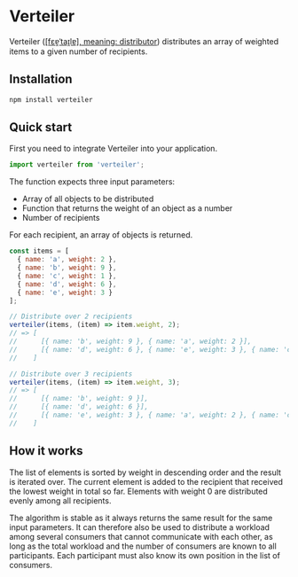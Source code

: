 # Verteiler

Verteiler ([[fɛɐ̯ˈtaɪ̯lɐ], meaning: distributor](https://en.wiktionary.org/wiki/Verteiler)) distributes an array of weighted items to a given number of recipients.

## Installation

```bash
npm install verteiler
```

## Quick start

First you need to integrate Verteiler into your application.

```javascript
import verteiler from 'verteiler';
```

The function expects three input parameters:

- Array of all objects to be distributed
- Function that returns the weight of an object as a number
- Number of recipients

For each recipient, an array of objects is returned.

```javascript
const items = [
  { name: 'a', weight: 2 },
  { name: 'b', weight: 9 },
  { name: 'c', weight: 1 },
  { name: 'd', weight: 6 },
  { name: 'e', weight: 3 }
];

// Distribute over 2 recipients
verteiler(items, (item) => item.weight, 2); 
// => [
//      [{ name: 'b', weight: 9 }, { name: 'a', weight: 2 }],
//      [{ name: 'd', weight: 6 }, { name: 'e', weight: 3 }, { name: 'c', weight: 1 }]
//    ]

// Distribute over 3 recipients
verteiler(items, (item) => item.weight, 3); 
// => [
//      [{ name: 'b', weight: 9 }],
//      [{ name: 'd', weight: 6 }],
//      [{ name: 'e', weight: 3 }, { name: 'a', weight: 2 }, { name: 'c', weight: 1 }]
//    ]
```

## How it works

The list of elements is sorted by weight in descending order and the result is iterated over. The current element is added to the recipient that received the lowest weight in total so far. Elements with weight 0 are distributed evenly among all recipients.

The algorithm is stable as it always returns the same result for the same input parameters. It can therefore also be used to distribute a workload among several consumers that cannot communicate with each other, as long as the total workload and the number of consumers are known to all participants. Each participant must also know its own position in the list of consumers.
